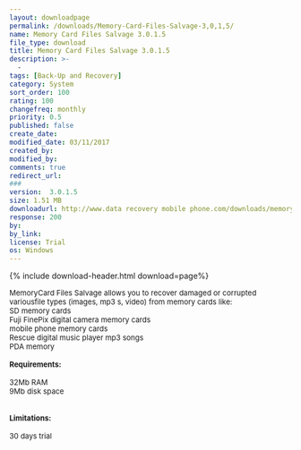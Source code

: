 ```yaml
---
layout: downloadpage
permalink: /downloads/Memory-Card-Files-Salvage-3,0,1,5/
name: Memory Card Files Salvage 3.0.1.5
file_type: download
title: Memory Card Files Salvage 3.0.1.5
description: >-
  -
tags: [Back-Up and Recovery]
category: System
sort_order: 100
rating: 100
changefreq: monthly
priority: 0.5
published: false
create_date:
modified_date: 03/11/2017
created_by:
modified_by:
comments: true
redirect_url:
###
version:  3.0.1.5
size: 1.51 MB
downloadurl: http://www.data recovery mobile phone.com/downloads/memory card data recovery demo.exe
response: 200
by:
by_link:
license: Trial
os: Windows
---
```


{% include download-header.html download=page%}

<p style="fix-download-text !important">
<p><font size="2"><p>MemoryCard Files Salvage allows you to recover damaged or corrupted variousfile types (images, mp3 s, video) from memory cards like:<br />
SD memory cards<br />
Fuji FinePix digital camera memory cards<br />
mobile phone memory cards<br />
Rescue digital music player mp3 songs<br />
PDA memory<br />
<br />
<span><strong>Requirements:</strong></span><br />
<br />
32Mb RAM<br />
9Mb disk space<br />
<br />
<br />
<span><strong>Limitations:</strong></span><br />
<br />
30 days trial</p></p></p>
